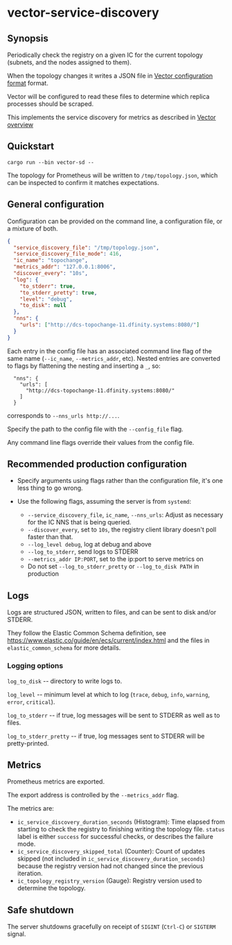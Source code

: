 # vector-service-discovery

## Synopsis

Periodically check the registry on a given IC for the current topology
(subnets, and the nodes assigned to them).

When the topology changes it writes a JSON file in 
[Vector configuration format](https://vector.dev/docs/reference/configuration/) format.

Vector will be configured to read these files to determine which replica processes should
be scraped.

This implements the service discovery for metrics as described in [Vector overview](https://docs.google.com/document/d/1275g6N2ckRVKXJGhclS2wdi0UjA7GCN5DTggnIeAPy8/)

## Quickstart

```shell
cargo run --bin vector-sd -- 
```

The topology for Prometheus will be written to `/tmp/topology.json`, which
can be inspected to confirm it matches expectations.

## General configuration

Configuration can be provided on the command line, a configuration file, or a
mixture of both.

```json
{
  "service_discovery_file": "/tmp/topology.json",
  "service_discovery_file_mode": 416,
  "ic_name": "topochange",
  "metrics_addr": "127.0.0.1:8006",
  "discover_every": "10s",
  "log": {
    "to_stderr": true,
    "to_stderr_pretty": true,
    "level": "debug",
    "to_disk": null
  },
  "nns": {
    "urls": ["http://dcs-topochange-11.dfinity.systems:8080/"]
  }
}
```

Each entry in the config file has an associated command line flag of the
same name (`--ic_name`, `--metrics_addr`, etc). Nested entries are converted
to flags by flattening the nesting and inserting a `_`, so:

```
  "nns": {
    "urls": [
      "http://dcs-topochange-11.dfinity.systems:8080/"
    ]
  }
```

corresponds to `--nns_urls http://...`.

Specify the path to the config file with the `--config_file` flag.

Any command line flags override their values from the config file.

## Recommended production configuration

- Specify arguments using flags rather than the configuration file, it's one
  less thing to go wrong.

- Use the following flags, assuming the server is from `systemd`:
  - `--service_discovery_file`, `ic_name`, `--nns_urls`: Adjust as necessary
    for the IC NNS that is being queried.
  - `--discover_every`, set to `10s`, the registry client library doesn't poll
    faster than that.
  - `--log_level debug`, log at debug and above
  - `--log_to_stderr`, send logs to STDERR
  - `--metrics_addr IP:PORT`, set to the ip:port to serve metrics on
  - Do not set `--log_to_stderr_pretty` or `--log_to_disk PATH` in production

## Logs

Logs are structured JSON, written to files, and can be sent to disk and/or
STDERR.

They follow the Elastic Common Schema definition, see
https://www.elastic.co/guide/en/ecs/current/index.html and the files
in `elastic_common_schema` for more details.

### Logging options

`log_to_disk` -- directory to write logs to.

`log_level` -- minimum level at which to log (`trace`, `debug`, `info`,
`warning`, `error`, `critical`).

`log_to_stderr` -- if true, log messages will be sent to STDERR as well
as to files.

`log_to_stderr_pretty` -- if true, log messages sent to STDERR will be
pretty-printed.

## Metrics

Prometheus metrics are exported.

The export address is controlled by the `--metrics_addr` flag.

The metrics are:

- `ic_service_discovery_duration_seconds` (Histogram): Time elapsed
  from starting to check the registry to finishing writing the topology
  file. `status` label is either `success` for successful checks, or describes
  the failure mode.
- `ic_service_discovery_skipped_total` (Counter): Count of updates skipped
  (not included in `ic_service_discovery_duration_seconds`) because the
  registry version had not changed since the previous iteration.
- `ic_topology_registry_version` (Gauge): Registry version used to determine
  the topology.

## Safe shutdown

The server shutdowns gracefully on receipt of `SIGINT` (`Ctrl-C`) or `SIGTERM` signal.
